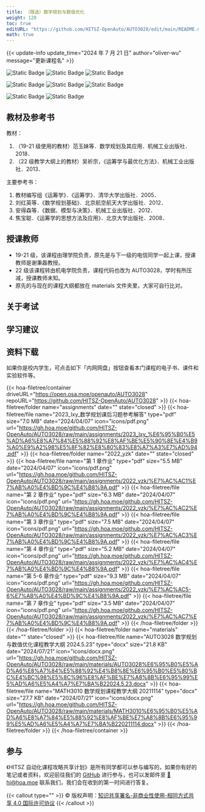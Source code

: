 ```yaml
---
title: （限选）数学规划与数值优化
weight: 120
toc: true
editURL: "https://github.com/HITSZ-OpenAuto/AUTO3028/edit/main/README.md"
math: true
---
```


{{< update-info update_time="2024 年 7 月 21 日" author="oliver-wu" message="更新课程名" >}}


<div class="img-div hx-mt-4 hx-flex-row hx-justify-start hx-items-center">

![Static Badge](https://img.shields.io/badge/%E8%80%83%E6%9F%A5%E8%AF%BE-green)
![Static Badge](https://img.shields.io/badge/%E5%AD%A6%E5%88%86（21%E7%BA%A7%E5%8F%8A%E4%B9%8B%E5%89%8D）-3-moccasin) ![Static Badge](https://img.shields.io/badge/%E5%AD%A6%E5%88%86（22%E7%BA%A7）-2-moccasin)

![Static Badge](https://img.shields.io/badge/%E6%88%90%E7%BB%A9%E6%9E%84%E6%88%90（21%E7%BA%A7）-gold)
![Static Badge](https://img.shields.io/badge/%E4%BD%9C%E4%B8%9A-30%25-wheat)
![Static Badge](https://img.shields.io/badge/%E6%9C%9F%E6%9C%AB%E8%80%83%E8%AF%95-70%25-wheat)

![Static Badge](https://img.shields.io/badge/%E6%80%BB%E5%AD%A6%E6%97%B6（22%E7%BA%A7）-32-gold)
![Static Badge](https://img.shields.io/badge/%E8%AE%B2%E8%AF%BE-32-wheat)

</div>

## 教材及参考书

教材：

1. （19-21 级使用的教材）范玉妹等．数学规划及其应用．机械工业出版社．2018．
2. （22 级教学大纲上的教材）吴祈宗，《运筹学与最优化方法》．机械工业出版社．2013．

主要参考书：

1. 教材编写组《运筹学》．《运筹学》．清华大学出版社．2005．
2. 刘红英等．《数学规划基础》．北京航空航天大学出版社．2012．
3. 安得森等．《数据、模型与决策》．机械工业出版社．2012．
4. 焦宝聪．《运筹学的思想方法及应用》．北京大学出版社．2008．

## 授课教师

- 19-21 级，该课程由理学院负责，原先是与下一级的电信同学一起上课，授课教师是谢秉磊教授。
- 22 级该课程转由机电学院负责，课程代码也改为 AUTO3028，学时有所压减，授课教师未知。
- 原先的与现在的课程大纲都放在 materials 文件夹里，大家可自行比对。

## 关于考试

## 学习建议

## 资料下载

如果你是校内学生，可点击如下「内网网盘」按钮查看本门课程的电子书、课件和实验软件等。

{{< hoa-filetree/container driveURL="https://open.osa.moe/openauto/AUTO3028" repoURL="https://github.com/HITSZ-OpenAuto/AUTO3028" >}}
  {{< hoa-filetree/folder name="assignments" date="" state="closed" >}}
    {{< hoa-filetree/file name="2023_lxy_数学规划课后习题参考解答" type="pdf" size="7.0 MB" date="2024/04/07" icon="icons/pdf.png" url="https://gh.hoa.moe/github.com/HITSZ-OpenAuto/AUTO3028/raw/main/assignments/2023_lxy_%E6%95%B0%E5%AD%A6%E8%A7%84%E5%88%92%E8%AF%BE%E5%90%8E%E4%B9%A0%E9%A2%98%E5%8F%82%E8%80%83%E8%A7%A3%E7%AD%94.pdf" >}}
  {{< hoa-filetree/folder name="2022_yzk" date="" state="closed" >}}
    {{< hoa-filetree/file name="第 1 章作业" type="pdf" size="5.5 MB" date="2024/04/07" icon="icons/pdf.png" url="https://gh.hoa.moe/github.com/HITSZ-OpenAuto/AUTO3028/raw/main/assignments/2022_yzk/%E7%AC%AC1%E7%AB%A0%E4%BD%9C%E4%B8%9A.pdf" >}}
    {{< hoa-filetree/file name="第 2 章作业" type="pdf" size="6.3 MB" date="2024/04/07" icon="icons/pdf.png" url="https://gh.hoa.moe/github.com/HITSZ-OpenAuto/AUTO3028/raw/main/assignments/2022_yzk/%E7%AC%AC2%E7%AB%A0%E4%BD%9C%E4%B8%9A.pdf" >}}
    {{< hoa-filetree/file name="第 3 章作业" type="pdf" size="7.5 MB" date="2024/04/07" icon="icons/pdf.png" url="https://gh.hoa.moe/github.com/HITSZ-OpenAuto/AUTO3028/raw/main/assignments/2022_yzk/%E7%AC%AC3%E7%AB%A0%E4%BD%9C%E4%B8%9A.pdf" >}}
    {{< hoa-filetree/file name="第 4 章作业" type="pdf" size="5.2 MB" date="2024/04/07" icon="icons/pdf.png" url="https://gh.hoa.moe/github.com/HITSZ-OpenAuto/AUTO3028/raw/main/assignments/2022_yzk/%E7%AC%AC4%E7%AB%A0%E4%BD%9C%E4%B8%9A.pdf" >}}
    {{< hoa-filetree/file name="第 5-6 章作业" type="pdf" size="9.3 MB" date="2024/04/07" icon="icons/pdf.png" url="https://gh.hoa.moe/github.com/HITSZ-OpenAuto/AUTO3028/raw/main/assignments/2022_yzk/%E7%AC%AC5-6%E7%AB%A0%E4%BD%9C%E4%B8%9A.pdf" >}}
    {{< hoa-filetree/file name="第 7 章作业" type="pdf" size="3.5 MB" date="2024/04/07" icon="icons/pdf.png" url="https://gh.hoa.moe/github.com/HITSZ-OpenAuto/AUTO3028/raw/main/assignments/2022_yzk/%E7%AC%AC7%E7%AB%A0%E4%BD%9C%E4%B8%9A.pdf" >}}
  {{< /hoa-filetree/folder >}}
  {{< /hoa-filetree/folder >}}
  {{< hoa-filetree/folder name="materials" date="" state="closed" >}}
    {{< hoa-filetree/file name="AUTO3028 数学规划与数值优化课程教学大纲 2024.5.23" type="docx" size="21.8 KB" date="2024/07/21" icon="icons/docx.png" url="https://gh.hoa.moe/github.com/HITSZ-OpenAuto/AUTO3028/raw/main/materials/AUTO3028%E6%95%B0%E5%AD%A6%E8%A7%84%E5%88%92%E4%B8%8E%E6%95%B0%E5%80%BC%E4%BC%98%E5%8C%96%E8%AF%BE%E7%A8%8B%E6%95%99%E5%AD%A6%E5%A4%A7%E7%BA%B22024.5.23.docx" >}}
    {{< hoa-filetree/file name="MATH3010 数学规划课程教学大纲 20211114" type="docx" size="27.7 KB" date="2024/07/21" icon="icons/docx.png" url="https://gh.hoa.moe/github.com/HITSZ-OpenAuto/AUTO3028/raw/main/materials/MATH3010%E6%95%B0%E5%AD%A6%E8%A7%84%E5%88%92%E8%AF%BE%E7%A8%8B%E6%95%99%E5%AD%A6%E5%A4%A7%E7%BA%B220211114.docx" >}}
  {{< /hoa-filetree/folder >}}
{{< /hoa-filetree/container >}}

## 参与

《HITSZ 自动化课程攻略共享计划》是所有同学都可以参与编写的，如果你有好的笔记或者资料，欢迎前往我们的 [GitHub](https://github.com/HITSZ-OpenAuto) 进行参与，也可以发邮件至 [📮hi@hoa.moe](mailto:hi@hoa.moe) 联系我们，我们会在收到的第一时间进行答复。

{{< callout type="" >}}
  © 版权声明：[知识共享署名-非商业性使用-相同方式共享 4.0 国际许可协议](https://creativecommons.org/licenses/by-nc-sa/4.0/)
{{< /callout >}}
